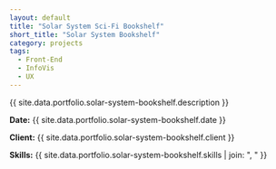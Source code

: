 ```yaml
---
layout: default
title: "Solar System Sci-Fi Bookshelf"
short_title: "Solar System Bookshelf"
category: projects
tags:
  - Front-End
  - InfoVis
  - UX
---
```


{{ site.data.portfolio.solar-system-bookshelf.description }}

**Date:** {{ site.data.portfolio.solar-system-bookshelf.date }}

**Client:** {{ site.data.portfolio.solar-system-bookshelf.client }}

**Skills:** {{ site.data.portfolio.solar-system-bookshelf.skills | join: ", " }}
